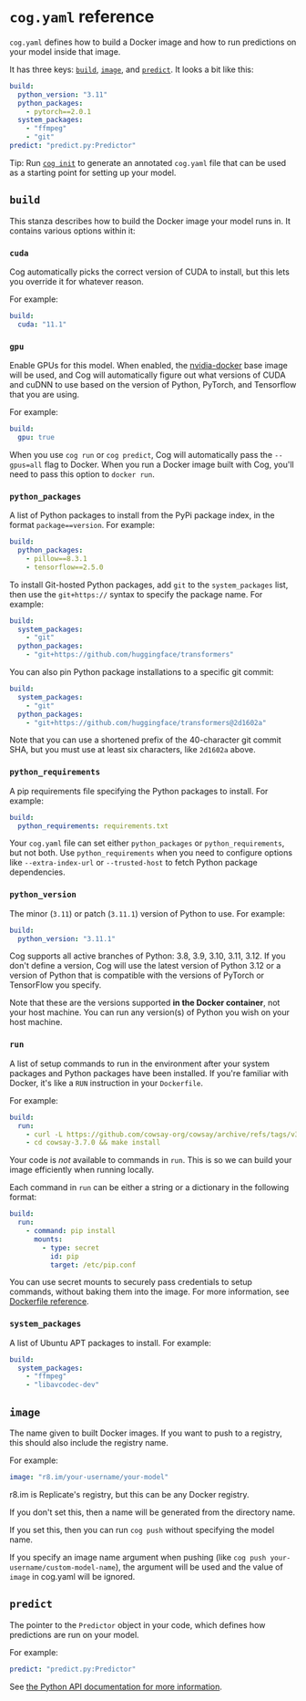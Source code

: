 # `cog.yaml` reference

`cog.yaml` defines how to build a Docker image and how to run predictions on your model inside that image.

It has three keys: [`build`](#build), [`image`](#image), and [`predict`](#predict). It looks a bit like this:

```yaml
build:
  python_version: "3.11"
  python_packages:
    - pytorch==2.0.1
  system_packages:
    - "ffmpeg"
    - "git"
predict: "predict.py:Predictor"
```

Tip: Run [`cog init`](getting-started-own-model.md#initialization) to generate an annotated `cog.yaml` file that can be used as a starting point for setting up your model.

## `build`

This stanza describes how to build the Docker image your model runs in. It contains various options within it:

<!-- Alphabetical order, please! -->

### `cuda`

Cog automatically picks the correct version of CUDA to install, but this lets you override it for whatever reason.

For example:

```yaml
build:
  cuda: "11.1"
```

### `gpu`

Enable GPUs for this model. When enabled, the [nvidia-docker](https://github.com/NVIDIA/nvidia-docker) base image will be used, and Cog will automatically figure out what versions of CUDA and cuDNN to use based on the version of Python, PyTorch, and Tensorflow that you are using.

For example:

```yaml
build:
  gpu: true
```

When you use `cog run` or `cog predict`, Cog will automatically pass the `--gpus=all` flag to Docker. When you run a Docker image built with Cog, you'll need to pass this option to `docker run`.

### `python_packages`

A list of Python packages to install from the PyPi package index, in the format `package==version`. For example:

```yaml
build:
  python_packages:
    - pillow==8.3.1
    - tensorflow==2.5.0
```

To install Git-hosted Python packages, add `git` to the `system_packages` list, then use the `git+https://` syntax to specify the package name. For example:

```yaml
build:
  system_packages:
    - "git"
  python_packages:
    - "git+https://github.com/huggingface/transformers"
```

You can also pin Python package installations to a specific git commit:

```yaml
build:
  system_packages:
    - "git"
  python_packages:
    - "git+https://github.com/huggingface/transformers@2d1602a"
```

Note that you can use a shortened prefix of the 40-character git commit SHA, but you must use at least six characters, like `2d1602a` above.

### `python_requirements`

A pip requirements file specifying the Python packages to install. For example:

```yaml
build:
  python_requirements: requirements.txt
```

Your `cog.yaml` file can set either `python_packages` or `python_requirements`, but not both. Use `python_requirements` when you need to configure options like `--extra-index-url` or `--trusted-host` to fetch Python package dependencies.

### `python_version`

The minor (`3.11`) or patch (`3.11.1`) version of Python to use. For example:

```yaml
build:
  python_version: "3.11.1"
```

Cog supports all active branches of Python: 3.8, 3.9, 3.10, 3.11, 3.12. If you don't define a version, Cog will use the latest version of Python 3.12 or a version of Python that is compatible with the versions of PyTorch or TensorFlow you specify.

Note that these are the versions supported **in the Docker container**, not your host machine. You can run any version(s) of Python you wish on your host machine.

### `run`

A list of setup commands to run in the environment after your system packages and Python packages have been installed. If you're familiar with Docker, it's like a `RUN` instruction in your `Dockerfile`.

For example:

```yaml
build:
  run:
    - curl -L https://github.com/cowsay-org/cowsay/archive/refs/tags/v3.7.0.tar.gz | tar -xzf -
    - cd cowsay-3.7.0 && make install
```

Your code is _not_ available to commands in `run`. This is so we can build your image efficiently when running locally.

Each command in `run` can be either a string or a dictionary in the following format:

```yaml
build:
  run:
    - command: pip install
      mounts:
        - type: secret
          id: pip
          target: /etc/pip.conf
```

You can use secret mounts to securely pass credentials to setup commands, without baking them into the image. For more information, see [Dockerfile reference](https://docs.docker.com/engine/reference/builder/#run---mounttypesecret).

### `system_packages`

A list of Ubuntu APT packages to install. For example:

```yaml
build:
  system_packages:
    - "ffmpeg"
    - "libavcodec-dev"
```

## `image`

The name given to built Docker images. If you want to push to a registry, this should also include the registry name.

For example:

```yaml
image: "r8.im/your-username/your-model"
```

r8.im is Replicate's registry, but this can be any Docker registry.

If you don't set this, then a name will be generated from the directory name.

If you set this, then you can run `cog push` without specifying the model name. 

If you specify an image name argument when pushing (like `cog push your-username/custom-model-name`), the argument will be used and the value of `image` in cog.yaml will be ignored.

## `predict`

The pointer to the `Predictor` object in your code, which defines how predictions are run on your model.

For example:

```yaml
predict: "predict.py:Predictor"
```

See [the Python API documentation for more information](python.md).
